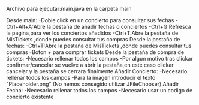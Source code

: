 Archivo para ejecutar:main.java en la carpeta main

Desde main:
-Doble click en un concierto para consultar sus fechas
-Ctrl+Alt+A:Abre la pestaña de añadir fechas o conciertos
-Ctrl+G:Refresca la pagina,para ver los conciertos añadidos
-Ctrl+T:Abre la pestaña de MisTickets ,donde puedes consultar tus compras
Desde la pestaña de fechas:
-Ctrl+T:Abre la pestaña de MisTickets ,donde puedes consultar tus compras
-Boton + para comprar tickets
Desde la pestaña de compra de tickets:
-Necesario rellenar todos los campos
-Por algun motivo tras clickar confirmar/cancelar se vuelve a abrir la pestaña,en este caso clickar cancelar y la pestaña se cerrara finalmente
Añadir Concierto:
-Necesario rellenar todos los campos
-Para la imagen introducir el texto "Placeholder.png" (No hemos consegido utilizar JFileChooser)
Añadir Fecha:
-Necesario rellenar todos los campos
-Necesario usar un codigo de concierto existente

